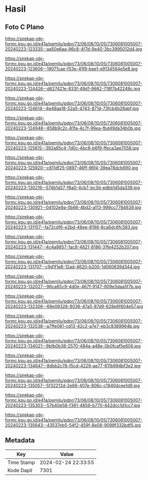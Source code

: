 # Hasil

## Foto C Plano

https://sirekap-obj-formc.kpu.go.id/e41a/pemilu/pdpr/73/06/08/10/05/7306081005007-20240223-123335--aa50e6aa-96c8-4f7d-9e40-3bc3995012d4.jpg

https://sirekap-obj-formc.kpu.go.id/e41a/pemilu/pdpr/73/06/08/10/05/7306081005007-20240223-123606--19071cae-f53e-41f9-bee1-e9134564e5e8.jpg

https://sirekap-obj-formc.kpu.go.id/e41a/pemilu/pdpr/73/06/08/10/05/7306081005007-20240223-124426--d627421e-833f-49d1-9662-718f7b42248c.jpg

https://sirekap-obj-formc.kpu.go.id/e41a/pemilu/pdpr/73/06/08/10/05/7306081005007-20240223-124614--4e48aa18-52a5-4743-871d-73fcb4b28abf.jpg

https://sirekap-obj-formc.kpu.go.id/e41a/pemilu/pdpr/73/06/08/10/05/7306081005007-20240223-124948--858b9c2c-81fa-4c7f-99ea-fbd49da34b0b.jpg

https://sirekap-obj-formc.kpu.go.id/e41a/pemilu/pdpr/73/06/08/10/05/7306081005007-20240223-125615--392a85c4-7d0c-4bc8-b6f9-ffeca3ae7058.jpg

https://sirekap-obj-formc.kpu.go.id/e41a/pemilu/pdpr/73/06/08/10/05/7306081005007-20240223-125920--c811df25-0897-46ff-96f4-39ea78dcb690.jpg

https://sirekap-obj-formc.kpu.go.id/e41a/pemilu/pdpr/73/06/08/10/05/7306081005007-20240223-130216--574b1d27-f6a0-4cb7-bc3d-edbb1d5da339.jpg

https://sirekap-obj-formc.kpu.go.id/e41a/pemilu/pdpr/73/06/08/10/05/7306081005007-20240223-130921--04102e9a-0b66-4bd2-a113-999cc7784839.jpg

https://sirekap-obj-formc.kpu.go.id/e41a/pemilu/pdpr/73/06/08/10/05/7306081005007-20240223-131157--fa72cdf6-e2bd-48ee-8198-8ca6dc6fc583.jpg

https://sirekap-obj-formc.kpu.go.id/e41a/pemilu/pdpr/73/06/08/10/05/7306081005007-20240223-131447--4c4a9857-1ac8-4821-8186-31fe4252b207.jpg

https://sirekap-obj-formc.kpu.go.id/e41a/pemilu/pdpr/73/06/08/10/05/7306081005007-20240223-131707--c9d1f1e8-12ad-4620-b200-1d060639d344.jpg

https://sirekap-obj-formc.kpu.go.id/e41a/pemilu/pdpr/73/06/08/10/05/7306081005007-20240223-132027--96ca65c9-4d0e-467f-9147-909e3daa5f7b.jpg

https://sirekap-obj-formc.kpu.go.id/e41a/pemilu/pdpr/73/06/08/10/05/7306081005007-20240223-132306--69e09328-8036-47a5-87d9-628e6f604e57.jpg

https://sirekap-obj-formc.kpu.go.id/e41a/pemilu/pdpr/73/06/08/10/05/7306081005007-20240223-132538--a7ffe081-cd13-42c2-a7e7-eb3c8389964b.jpg

https://sirekap-obj-formc.kpu.go.id/e41a/pemilu/pdpr/73/06/08/10/05/7306081005007-20240223-134021--9bfb0b38-2570-484a-a48e-0b0fcaf5e606.jpg

https://sirekap-obj-formc.kpu.go.id/e41a/pemilu/pdpr/73/06/08/10/05/7306081005007-20240223-134647--8dbb2c78-f5cd-4229-ae77-611b994bf3e2.jpg

https://sirekap-obj-formc.kpu.go.id/e41a/pemilu/pdpr/73/06/08/10/05/7306081005007-20240223-135057--5f32212d-2e66-407e-806c-c1840dcee1d9.jpg

https://sirekap-obj-formc.kpu.go.id/e41a/pemilu/pdpr/73/06/08/10/05/7306081005007-20240223-135303--57b40e58-f361-4859-b770-442dcc1d1cc7.jpg

https://sirekap-obj-formc.kpu.go.id/e41a/pemilu/pdpr/73/06/08/10/05/7306081005007-20240223-135643--43537eb5-54f2-459f-8e08-9098f332bdf5.jpg


## Metadata

| Key        | Value               |
| ---------- | ------------------- |
| Time Stamp | 2024-02-24 22:33:55 |
| Kode Dapil | 7301                |



